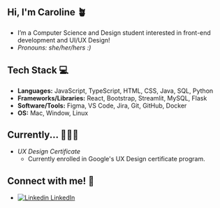 ## Hi, I'm Caroline 🪴
- I’m a Computer Science and Design student interested in front-end development and UI/UX Design!
- *Pronouns: she/her/hers :)*

## Tech Stack 💻
- **Languages:** JavaScript, TypeScript, HTML, CSS, Java, SQL, Python
- **Frameworks/Libraries:** React, Bootstrap, Streamlit, MySQL, Flask
- **Software/Tools:** Figma, VS Code, Jira, Git, GitHub, Docker
- **OS:** Mac, Window, Linux

## Currently... 👩🏻‍💻
- *UX Design Certificate*
    - Currently enrolled in Google's UX Design certificate program.

## Connect with me! 🧩
- [![Linkedin](https://i.sstatic.net/gVE0j.png) LinkedIn](https://www.linkedin.com/in/caroline-t-pham/)
&nbsp;



